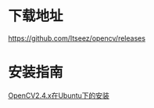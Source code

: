 # 下载地址
https://github.com/Itseez/opencv/releases

# 安装指南
[OpenCV2.4.x在Ubuntu下的安装](oncemore2020.github.io/blog/opencv2install)
